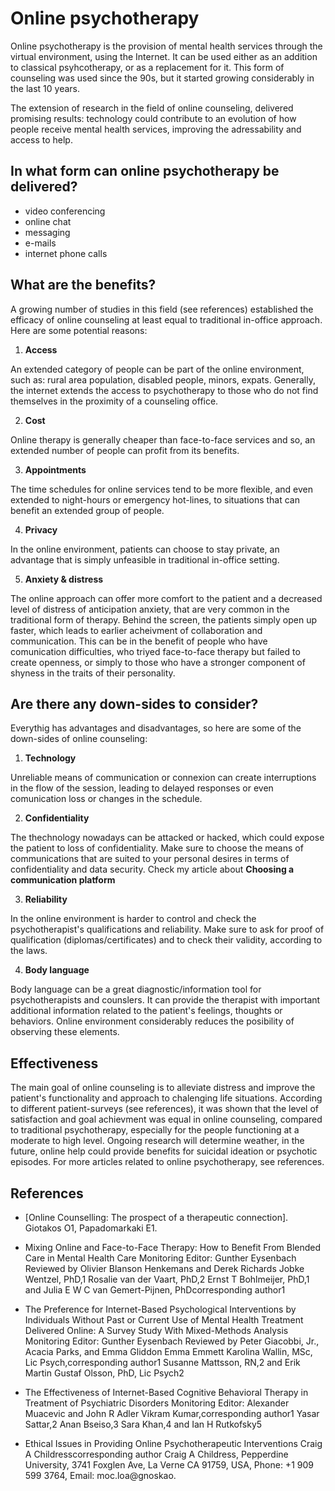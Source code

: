 # Online psychotherapy

Online psychotherapy is the provision of mental health services through the virtual environment, using the Internet. It can be used either as an addition to classical psyhcotherapy, or as a replacement for it.
This form of counseling was used since the 90s, but it started growing considerably in the last 10 years. 

The extension of research in the field of online counseling, delivered promising results: technology could contribute to an evolution of how people receive mental health services, improving the adressability and access to help.

## In what form can online psychotherapy be delivered?

* video conferencing 
* online chat
* messaging
* e-mails
* internet phone calls

## What are the benefits?

A growing number of studies in this field (see references) established the efficacy of online counseling at least equal to traditional in-office approach. Here are some potential reasons:

1. **Access**

An extended category of people can be part of the online environment, such as: rural area population, disabled people, minors, expats. Generally, the internet extends the access to psychotherapy to those who do not find themselves in the proximity of a counseling office.

2. **Cost**

Online therapy is generally cheaper than face-to-face services and so, an extended number of people can profit from its benefits.

3. **Appointments**

The time schedules for online services tend to be more flexible, and even extended to night-hours or emergency hot-lines, to situations that can benefit an extended group of people.

4. **Privacy**

In the online environment, patients can choose to stay private, an advantage that is simply unfeasible in traditional in-office setting.

5. **Anxiety & distress**

The online approach can offer more comfort to the patient and a decreased level of distress of anticipation anxiety, that are very common in the traditional form of therapy. Behind the screen, the patients simply open up faster, which leads to earlier acheivment of collaboration and communication. This can be in the benefit of people who have comunication difficulties, who triyed face-to-face therapy but failed to create openness, or simply to those who have a stronger component of shyness in the traits of their personality.

## Are there any down-sides to consider?

Everythig has advantages and disadvantages, so here are some of the down-sides of online counseling:

1. **Technology**

Unreliable means of communication or connexion can create interruptions in the flow of the session, leading to delayed responses or even comunication loss or changes in the schedule.

2. **Confidentiality**

The thechnology nowadays can be attacked or hacked, which could expose the patient to loss of confidentiality. Make sure to choose the means of communications that are suited to your personal desires in terms of confidentiality and data security. Check my article about **Choosing a communication platform**

3. **Reliability**

In the online environment is harder to control and check the psychotherapist's qualifications and reliability. Make sure to ask for proof of qualification (diplomas/certificates) and to check their validity, according to the laws.

4. **Body language**

Body language can be a great diagnostic/information tool for psychotherapists and counslers. It can provide the therapist with important additional information related to the patient's feelings, thoughts or behaviors. Online environment considerably reduces the posibility of observing these elements.

## Effectiveness

The main goal of online counseling is to alleviate distress and improve the patient's functionality and approach to chalenging life situations. According to different patient-surveys (see references), it was shown that the level of satisfaction and goal achievment was equal in online counseling, compared to traditional psychotherapy, especially for the people functioning at a moderate to high level. Ongoing research will determine weather, in the future, online help could provide benefits for suicidal ideation or psychotic episodes. For more articles related to online psychotherapy, see references.

## References

* [Online Counselling: The prospect of a therapeutic connection].
Giotakos O1, Papadomarkaki E1.

* Mixing Online and Face-to-Face Therapy: How to Benefit From Blended Care in Mental Health Care
Monitoring Editor: Gunther Eysenbach
Reviewed by Olivier Blanson Henkemans and Derek Richards
Jobke Wentzel, PhD,1 Rosalie van der Vaart, PhD,2 Ernst T Bohlmeijer, PhD,1 and Julia E W C van Gemert-Pijnen, PhDcorresponding author1

* The Preference for Internet-Based Psychological Interventions by Individuals Without Past or Current Use of Mental Health Treatment Delivered Online: A Survey Study With Mixed-Methods Analysis
Monitoring Editor: Gunther Eysenbach
Reviewed by Peter Giacobbi, Jr., Acacia Parks, and Emma Gliddon
Emma Emmett Karolina Wallin, MSc, Lic Psych,corresponding author1 Susanne Mattsson, RN,2 and Erik Martin Gustaf Olsson, PhD, Lic Psych2

* The Effectiveness of Internet-Based Cognitive Behavioral Therapy in Treatment of Psychiatric Disorders
Monitoring Editor: Alexander Muacevic and John R Adler
Vikram Kumar,corresponding author1 Yasar Sattar,2 Anan Bseiso,3 Sara Khan,4 and Ian H Rutkofsky5

* Ethical Issues in Providing Online Psychotherapeutic Interventions
Craig A Childresscorresponding author
Craig A Childress, Pepperdine University, 3741 Foxglen Ave, La Verne CA 91759, USA, Phone: +1 909 599 3764, Email: moc.loa@gnoskao.
